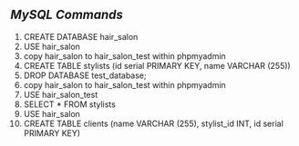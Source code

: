 ## _MySQL Commands_
1. CREATE DATABASE hair_salon
2. USE hair_salon
3. copy hair_salon to hair_salon_test within phpmyadmin
4. CREATE TABLE stylists (id serial PRIMARY KEY, name VARCHAR (255))
5. DROP DATABASE test_database;
6. copy hair_salon to hair_salon_test within phpmyadmin
7. USE hair_salon_test
8. SELECT * FROM stylists
9. USE hair_salon
10. CREATE TABLE clients (name VARCHAR (255), stylist_id INT, id serial PRIMARY KEY)
